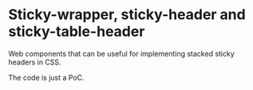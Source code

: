 # Sticky-wrapper, sticky-header and sticky-table-header

Web components that can be useful for implementing stacked sticky headers in CSS.

The code is just a PoC.
